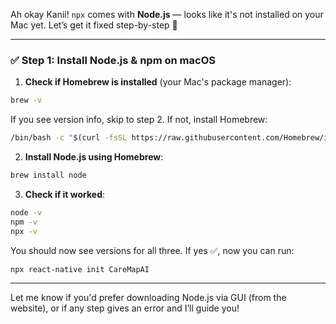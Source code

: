 Ah okay Kanii! `npx` comes with **Node.js** — looks like it's not installed on your Mac yet. Let’s get it fixed step-by-step 🔧

---

### ✅ Step 1: Install Node.js & npm on macOS

1. **Check if Homebrew is installed** (your Mac's package manager):
```bash
brew -v
```

If you see version info, skip to step 2. If not, install Homebrew:
```bash
/bin/bash -c "$(curl -fsSL https://raw.githubusercontent.com/Homebrew/install/HEAD/install.sh)"
```

2. **Install Node.js using Homebrew**:
```bash
brew install node
```

3. **Check if it worked**:
```bash
node -v
npm -v
npx -v
```

You should now see versions for all three. If yes ✅, now you can run:
```bash
npx react-native init CareMapAI
```

---

Let me know if you'd prefer downloading Node.js via GUI (from the website), or if any step gives an error and I’ll guide you!
